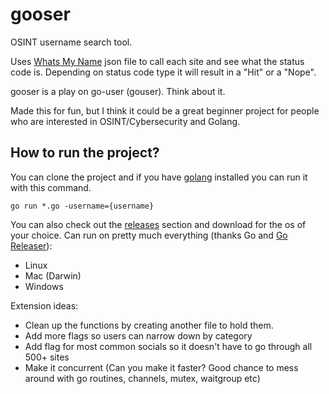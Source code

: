 # gooser

OSINT username search tool.

Uses [Whats My Name](https://github.com/WebBreacher/WhatsMyName) json file to call each site and see what the status code is. Depending on status code type it will result in a "Hit" or a "Nope". 

gooser is a play on go-user (gouser). Think about it. 

Made this for fun, but I think it could be a great beginner project for people who are interested in OSINT/Cybersecurity and Golang.

## How to run the project?

You can clone the project and if you have [golang](https://go.dev/doc/install) installed you can run it with this command.
```
go run *.go -username={username}
```

You can also check out the [releases](https://github.com/devhulk/gooser/releases) section and download for the os of your choice.
Can run on pretty much everything (thanks Go and [Go Releaser](https://goreleaser.com/quick-start/)):
- Linux
- Mac (Darwin)
- Windows

Extension ideas:
- Clean up the functions by creating another file to hold them.
- Add more flags so users can narrow down by category
- Add flag for most common socials so it doesn't have to go through all 500+ sites
- Make it concurrent (Can you make it faster? Good chance to mess around with go routines, channels, mutex, waitgroup etc)